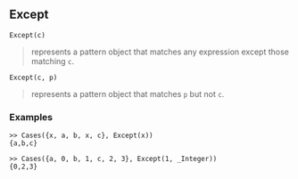 ## Except

``` 
Except(c)
``` 
> represents a pattern object that matches any expression except those matching `c`.

``` 
Except(c, p)
``` 
> represents a pattern object that matches `p` but not `c`.
 
### Examples
```
>> Cases({x, a, b, x, c}, Except(x))
{a,b,c}

>> Cases({a, 0, b, 1, c, 2, 3}, Except(1, _Integer))
{0,2,3}
```